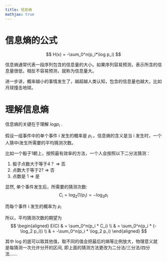 ```yaml
---
title: 信息熵
mathjax: true
---
```


# 信息熵的公式 

$$
H(x) = -\sum_0^n(p_i*\log p_i)
$$

信息熵通常代表一段序列包含的信息量的大小。如果序列容易预测，表示所含的信息量很低，相反不容易预测，就称为信息量大。

进一步讲，概率越小的事情发生了，越超越人类认知，包含的信息量也越大，比如月球撞击地球。

# 理解信息熵


信息熵的关键在于理解 $log p_i$ .

假设一组事件中的单个事件 i 发生的概率是 $p_i$ 。信息熵的含义是当 i 发生时，一个人猜中i发生所需要的平均猜测次数。

比如一个骰子1朝上，按照最有效率的方法，一个人会按照以下二分法猜测：
1. 骰子点数大于等于4？ => 否
2. 点数大于等于2? => 否
3. 点数是 1 => 是

显然, 单个事件发生后，所需要的猜测次数:
$$
C_i = \log_2 (1/p_i) = -\log_2 p_i
$$

而每个事件 i 发生的概率为 $p_i$

所以，平均猜测次数的期望为 
$$
\begin{aligned}
E(C) & = \sum_0^n(p_i * C_i) \\
    & = \sum_0^n(p_i * (-\log_2 p_i)) \\
    & = -\sum_0^n(p_i * \log_2 p_i)
\end{aligned}
$$

其中 log 的底可以取其他值，取不同的值会把最后的熵等比例放大，物理意义就是每猜测一次允许分开的区间, 
即上面的猜测方法更改为二分法/三分法/四分法……
